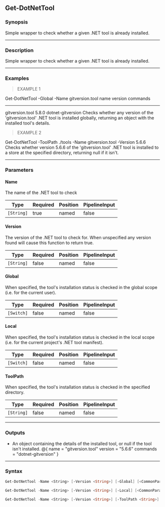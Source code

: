 Get-DotNetTool
--------------

### Synopsis
Simple wrapper to check whether a given .NET tool is already installed.

---

### Description

Simple wrapper to check whether a given .NET tool is already installed.

---

### Examples
> EXAMPLE 1

Get-DotNetTool -Global -Name gitversion.tool
name            version commands
----            ------- --------
gitversion.tool 5.8.0   dotnet-gitversion
Checks whether any version of the 'gitversion.tool' .NET tool is installed globally, returning an object with the installed tool's details.
> EXAMPLE 2

Get-DotNetTool -ToolPath ./tools -Name gitversion.tool -Version 5.6.6
Checks whether version 5.6.6 of the 'gitversion.tool' .NET tool is installed to a store at the specified directory, returning null if it isn't.

---

### Parameters
#### **Name**
The name of the .NET tool to check

|Type      |Required|Position|PipelineInput|
|----------|--------|--------|-------------|
|`[String]`|true    |named   |false        |

#### **Version**
The version of the .NET tool to check for. When unspecified any version found will cause this function to return true.

|Type      |Required|Position|PipelineInput|
|----------|--------|--------|-------------|
|`[String]`|false   |named   |false        |

#### **Global**
When specified, the tool's installation status is checked in the global scope (i.e. for the current user).

|Type      |Required|Position|PipelineInput|
|----------|--------|--------|-------------|
|`[Switch]`|false   |named   |false        |

#### **Local**
When specified, the tool's installation status is checked in the local scope (i.e. for the current project's .NET tool manifest).

|Type      |Required|Position|PipelineInput|
|----------|--------|--------|-------------|
|`[Switch]`|false   |named   |false        |

#### **ToolPath**
When specified, the tool's installation status is checked in the specified directory.

|Type      |Required|Position|PipelineInput|
|----------|--------|--------|-------------|
|`[String]`|false   |named   |false        |

---

### Outputs
* An object containing the details of the installed tool, or null if the tool isn't installed.
@{
    name = "gitversion.tool"
    version = "5.6.6"
    commands = "dotnet-gitversion"
}

---

### Syntax
```PowerShell
Get-DotNetTool -Name <String> [-Version <String>] [-Global] [<CommonParameters>]
```
```PowerShell
Get-DotNetTool -Name <String> [-Version <String>] [-Local] [<CommonParameters>]
```
```PowerShell
Get-DotNetTool -Name <String> [-Version <String>] [-ToolPath <String>] [<CommonParameters>]
```
